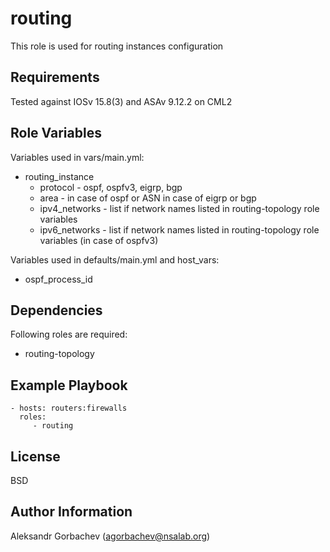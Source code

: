 routing
=========

This role is used for routing instances configuration

Requirements
------------

Tested against IOSv 15.8(3) and ASAv 9.12.2 on CML2

Role Variables
--------------

Variables used in vars/main.yml:
- routing_instance
  - protocol - ospf, ospfv3, eigrp, bgp
  - area - in case of ospf or ASN in case of eigrp or bgp
  - ipv4_networks - list if network names listed in routing-topology role variables
  - ipv6_networks - list if network names listed in routing-topology role variables (in case of ospfv3)

Variables used in defaults/main.yml and host_vars:
- ospf_process_id

Dependencies
------------

Following roles are required:
- routing-topology

Example Playbook
----------------

    - hosts: routers:firewalls
      roles:
         - routing

License
-------

BSD

Author Information
------------------

Aleksandr Gorbachev (agorbachev@nsalab.org)
